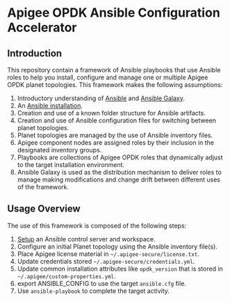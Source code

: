 # Apigee OPDK Ansible Configuration Accelerator

## Introduction
This repository contain a framework of Ansible playbooks that use Ansible roles to help you install, 
configure and manage one or multiple Apigee OPDK planet topologies. This framework makes the following
assumptions: 

1. Introductory understanding of [Ansible](https://docs.ansible.com/) and 
[Ansible Galaxy](https://galaxy.ansible.com/docs/).
1. An [Ansible installation](https://docs.ansible.com/ansible/latest/installation_guide/intro_installation.html).
1. Creation and use of a known folder structure for Ansible artifacts.
1. Creation and use of Ansible configuration files for switching between planet topologies.
1. Planet topologies are managed by the use of Ansible inventory files.
1. Apigee component nodes are assigned roles by their inclusion in the designated inventory groups.
1. Playbooks are collections of Apigee OPDK roles that dynamically adjust to the target installation 
environment.
1. Ansible Galaxy is used as the distribution mechanism to deliver roles to manage making modifications
and change drift between different uses of the framework. 

## Usage Overview
The use of this framework is composed of the following steps:

1. [Setup](setup) an Ansible control server and workspace.
1. Configure an initial Planet topology using the Ansible inventory file(s).
1. Place Apigee license material in `~/.apigee-secure/license.txt`.
1. Update credentials stored `~/.apigee-secure/credentials.yml`.
1. Update common installation attributes like `opdk_version` that is stored in 
`~/.apigee/custom-properties.yml`.
1. export ANSIBLE_CONFIG to use the target `ansible.cfg` file. 
1. Use `ansible-playbook` to complete the target activity.
